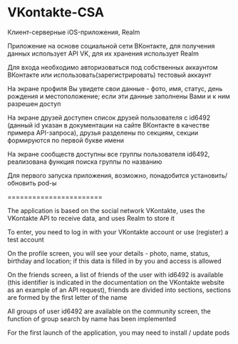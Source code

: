 # VKontakte-CSA
Клиент-серверные iOS-приложения, Realm

Приложение на основе социальной сети ВКонтакте, для получения данных использует API VK, для их хранения использует Realm

Для входа необходимо авторизоваться под собственных аккаунтом ВКонтакте или использовать(зарегистрировать) тестовый аккаунт

На экране профиля Вы увидете свои данные - фото, имя, статус, день рождения и местоположение; если эти данные заполнены Вами и к ним разрешен доступ

На экране друзей доступен список друзей пользователя с id6492 (данный id указан в документации на сайте ВКонтакте в качестве примера API-запроса), 
  друзья разделены по секциям, секции формируются по первой букве имени

На экране сообществ доступны все группы пользователя id6492, реализована функция поиска группы по названию

Для первого запуска приложения, возможно, понадобится установить/обновить pod-ы


=======================



The application is based on the social network VKontakte, uses the VKontakte API to receive data, and uses Realm to store it

To enter, you need to log in with your VKontakte account or use (register) a test account

On the profile screen, you will see your details - photo, name, status, birthday and location; if this data is filled in by you and access is allowed

On the friends screen, a list of friends of the user with id6492 is available 
  (this identifier is indicated in the documentation on the VKontakte website as an example of an API request),
  friends are divided into sections, sections are formed by the first letter of the name

All groups of user id6492 are available on the community screen, the function of group search by name has been implemented

For the first launch of the application, you may need to install / update pods
